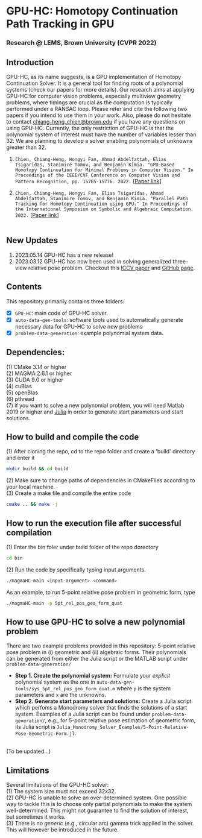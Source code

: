 # GPU-HC: Homotopy Continuation Path Tracking in GPU
### Research @ LEMS, Brown University (CVPR 2022)
## Introduction
GPU-HC, as its name suggests, is a GPU implementation of Homotopy Continuation Solver. It is a general tool for finding roots of a polynomial systems (check our papers for more details). Our research aims at applying GPU-HC for computer vision problems, especially multiview geometry problems, where timings are crucial as the computation is typically performed under a RANSAC loop. Please refer and cite the following two papers if you intend to use them in your work. Also, please do not hesitate to contact chiang-heng_chien@brown.edu if you have any questions on using GPU-HC. Currently, the only restriction of GPU-HC is that the polynomial system of interest must have the number of variables lesser than 32. We are planning to develop a solver enabling polynomials of unknowns greater than 32. <br />

1. ``Chien, Chiang-Heng, Hongyi Fan, Ahmad Abdelfattah, Elias Tsigaridas, Stanimire Tomov, and Benjamin Kimia. "GPU-Based Homotopy Continuation for Minimal Problems in Computer Vision." In Proceedings of the IEEE/CVF Conference on Computer Vision and Pattern Recognition, pp. 15765-15776. 2022.`` [[Paper link](https://openaccess.thecvf.com/content/CVPR2022/html/Chien_GPU-Based_Homotopy_Continuation_for_Minimal_Problems_in_Computer_Vision_CVPR_2022_paper.html)] <br />

2. ``Chien, Chiang-Heng, Hongyi Fan, Elias Tsigaridas, Ahmad Abdelfattah, Stanimire Tomov, and Benjamin Kimia. "Parallel Path Tracking for Homotopy Continuation using GPU." In Proceedings of the International Symposium on Symbolic and Algebraic Computation. 2022.`` [[Paper link](https://par.nsf.gov/biblio/10333125)] <br /> <br />

## New Updates
1. 2023.05.14 GPU-HC has a new release! <br />
2. 2023.03.12 GPU-HC has now been used in solving generalized three-view relative pose problem. Checkout this [ICCV paper](https://openaccess.thecvf.com/content/ICCV2023/papers/Ding_Minimal_Solutions_to_Generalized_Three-View_Relative_Pose_Problem_ICCV_2023_paper.pdf) and [GitHub page](https://github.com/C-H-Chien/Three_View_Generalized_Camera). <br />

## Contents
This repository primarily contains three folders: <br />
- [x] ``GPU-HC``: main code of GPU-HC solver. <br />
- [x] ``auto-data-gen-tools``: software tools used to automatically generate necessary data for GPU-HC to solve new problems <br />
- [x] ``problem-data-generation``: example polynomial system data. <br />

## Dependencies:
(1) CMake 3.14 or higher <br />
(2) MAGMA 2.6.1 or higher <br />
(3) CUDA 9.0 or higher <br />
(4) cuBlas <br />
(5) openBlas <br />
(6) pthread <br />
(7) if you want to solve a new polynomial problem, you will need Matlab 2019 or higher and [Julia](https://julialang.org/downloads/) in order to generate start parameters and start solutions.

## How to build and compile the code
(1) After cloning the repo, cd to the repo folder and create a 'build' directory and enter it
```bash
mkdir build && cd build
```
(2) Make sure to change paths of dependencies in CMakeFiles according to your local machine. <br />
(3) Create a make file and compile the entire code <br />
```bash
cmake .. && make -j
```

## How to run the execution file after successful compilation
(1) Enter the bin foler under build folder of the repo dorectory
```bash
cd bin
```
(2) Run the code by specifically typing input arguments.
```bash
./magmaHC-main <input-argument> <command>
```
As an example, to run 5-point relative pose problem in geometric form, type
```bash
./magmaHC-main -p 5pt_rel_pos_geo_form_quat
```

## How to use GPU-HC to solve a new polynomial problem
There are two example problems provided in this repository: 5-point relative pose problem in (i) geometric and (ii) algebraic forms. Their polynomials can be generated from either the Julia script or the MATLAB script under ``problem-data-generation/`` <br />
- **Step 1. Create the polynomial system:** Formulate your _explicit_ polynomial system as the one in ``auto-data-gen-tools/sys_5pt_rel_pos_geo_form_quat.m`` where ``p`` is the system parameters and ``x`` are the unknowns. 
- **Step 2. Generate start parameters and solutions:** Create a Julia script which perfoms a Monodromy solver that finds the solutions of a start system. Examples of a Julia script can be found under ``problem-data-generation/``, e.g., for 5-point relative pose estimation of geometric form, its Julia script is ``Julia_Monodromy_Solver_Examples/5-Point-Relative-Pose-Geometric-Form.jl``.
<br />
(To be updated...) <br />

## Limitations
Several limitations of the GPU-HC solver: <br />
(1) The system size must not exceed 32x32. <br />
(2) GPU-HC is unable to solve an over-determined system. One possible way to tackle this is to choose only partial polynomials to make the system well-determined. This might not guarantee to find the solution of interest, but sometimes it works. <br />
(3) There is no _generic_ (e.g., circular arc) gamma trick applied in the solver. This will however be introduced in the future.
